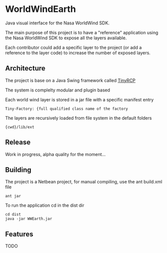 # WorldWindEarth
Java visual interface for the Nasa WorldWind SDK.

The main purpose of this project is to have a "reference" application using the
Nasa WorldWind SDK to expose all the layers available.

Each contributor could add a specific layer to the project (or add a reference
to the layer code) to increase the number of exposed layers.

## Architecture
The project is base on a Java Swing framework called [TinyRCP](https://github.com/lsimedia/TinyRCP)

The system is complelty modular and plugin based

Each world wind layer is stored in a jar file with a specific manifest entry
    
    Tiny-Factory: {full qualified class name of the factory


The layers are recursively loaded from file system in the default folders

    {cwd}/lib/ext

## Release
Work in progress, alpha quality for the moment...

## Building
The project is a Netbean project, for manual compiling, use the ant build.xml
file

    ant jar

To run the application cd in the dist dir

    cd dist
    java -jar WWEarth.jar

## Features
TODO

